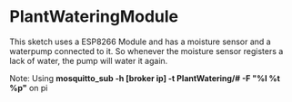 # PlantWateringModule
This sketch uses a ESP8266 Module and has a moisture sensor and a waterpump connected to it.
So whenever the moisture sensor registers a lack of water, the pump will water it again.

Note:
Using <b>mosquitto_sub -h [broker ip] -t PlantWatering/# -F "%I %t %p"</b> on pi
